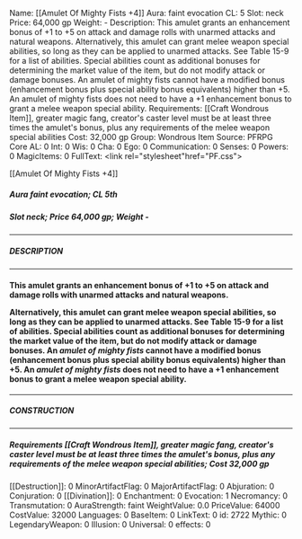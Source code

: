 Name: [[Amulet Of Mighty Fists +4]]
Aura: faint evocation
CL: 5
Slot: neck
Price: 64,000 gp
Weight: -
Description: This amulet grants an enhancement bonus of +1 to +5 on attack and damage rolls with unarmed attacks and natural weapons. Alternatively, this amulet can grant melee weapon special abilities, so long as they can be applied to unarmed attacks. See Table 15-9 for a list of abilities. Special abilities count as additional bonuses for determining the market value of the item, but do not modify attack or damage bonuses. An amulet of mighty fists cannot have a modified bonus (enhancement bonus plus special ability bonus equivalents) higher than +5. An amulet of mighty fists does not need to have a +1 enhancement bonus to grant a melee weapon special ability.
Requirements: [[Craft Wondrous Item]], greater magic fang, creator's caster level must be at least three times the amulet's bonus, plus any requirements of the melee weapon special abilities
Cost: 32,000 gp
Group: Wondrous Item
Source: PFRPG Core
AL: 0
Int: 0
Wis: 0
Cha: 0
Ego: 0
Communication: 0
Senses: 0
Powers: 0
MagicItems: 0
FullText: <link rel="stylesheet"href="PF.css"><div class="heading"><p class="alignleft">[[Amulet Of Mighty Fists +4]]</p><div style="clear: both;"></div></div><div><h5><b>Aura </b>faint evocation; <b>CL </b>5th</h5><h5><b>Slot </b>neck; <b>Price </b>64,000 gp; <b>Weight </b>-</h5></div><hr/><div><h5><b>DESCRIPTION</b></h5></div><hr/><div><h4><p>This amulet grants an enhancement bonus of +1 to +5 on attack and damage rolls with unarmed attacks and natural weapons.</p><p>Alternatively, this amulet can grant melee weapon special abilities, so long as they can be applied to unarmed attacks. See Table 15-9 for a list of abilities. Special abilities count as additional bonuses for determining the market value of the item, but do not modify attack or damage bonuses. An <i>amulet of mighty fists</i> cannot have a modified bonus (enhancement bonus plus special ability bonus equivalents) higher than +5. An <i>amulet of mighty fists</i> does not need to have a +1 enhancement bonus to grant a melee weapon special ability.</p></h4></div><hr/><div><h5><b>CONSTRUCTION</b></h5></div><hr/><div><h5><b>Requirements </b>[[Craft Wondrous Item]], <i>greater magic fang</i>, creator's caster level must be at least three times the amulet's bonus, plus any requirements of the melee weapon special abilities; <b>Cost </b>32,000 gp</h5></div>
[[Destruction]]: 0
MinorArtifactFlag: 0
MajorArtifactFlag: 0
Abjuration: 0
Conjuration: 0
[[Divination]]: 0
Enchantment: 0
Evocation: 1
Necromancy: 0
Transmutation: 0
AuraStrength: faint
WeightValue: 0.0
PriceValue: 64000
CostValue: 32000
Languages: 0
BaseItem: 0
LinkText: 0
id: 2722
Mythic: 0
LegendaryWeapon: 0
Illusion: 0
Universal: 0
effects: 0

